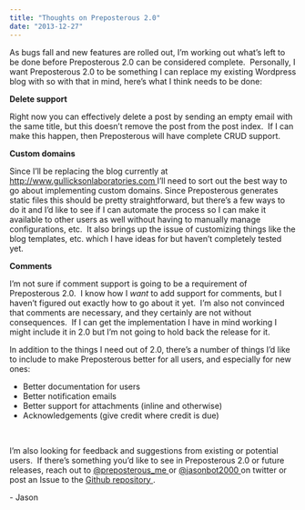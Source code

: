 ```yaml
---
title: "Thoughts on Preposterous 2.0"
date: "2013-12-27"
---
```


<div class="content">
<p>As bugs fall and new features are rolled out, I’m working out what’s left to
be done before Preposterous 2.0 can be considered complete.  Personally, I
want Preposterous 2.0 to be something I can replace my existing Wordpress blog
with so with that in mind, here’s what I think needs to be done:</p>
<p><strong>Delete support</strong></p>
<p>Right now you can effectively delete a post by sending an empty email with the
same title, but this doesn’t remove the post from the post index.  If I can
make this happen, then Preposterous will have complete CRUD support.</p>
<p><strong>Custom domains</strong></p>
<p>Since I’ll be replacing the blog currently at <a href="http://www.gullicksonlaboratories.com" target="_blank">
http://www.gullicksonlaboratories.com </a>
I’ll need to sort out the best way to go about implementing custom domains.
Since Preposterous generates static files this should be pretty
straightforward, but there’s a few ways to do it and I’d like to see if I can
automate the process so I can make it available to other users as well without
having to manually manage configurations, etc.  It also brings up the issue of
customizing things like the blog templates, etc. which I have ideas for but
haven’t completely tested yet.</p>
<p><strong>Comments</strong></p>
<p>I’m not sure if comment support is going to be a requirement of Preposterous
2.0.  I know how I <em>want</em> to add support for comments, but I haven’t figured
out exactly how to go about it yet.  I’m also not convinced that comments are
necessary, and they certainly are not without consequences.  If I can get the
implementation I have in mind working I might include it in 2.0 but I’m not
going to hold back the release for it.</p>
<p>In addition to the things I need out of 2.0, there’s a number of things I’d
like to include to make Preposterous better for all users, and especially for
new ones:</p>
<ul>
<li>Better documentation for users</li>
<li>Better notification emails</li>
<li>Better support for attachments (inline and otherwise)</li>
<li>Acknowledgements (give credit where credit is due)

<br/></li>
</ul>
<p>I’m also looking for feedback and suggestions from existing or potential
users.  If there’s something you’d like to see in Preposterous 2.0 or future
releases, reach out to <a href="https://twitter.com/preposterous_me" target="_blank"> @preposterous_me
</a> or <a href="https://twitter.com/jasonbot2000" target="_blank"> @jasonbot2000
</a> on twitter or post an Issue to the <a href="https://github.com/jjg/preposterous/issues?state=open" target="_blank">
Github repository </a> .</p>
<p>- Jason</p>
</div>
